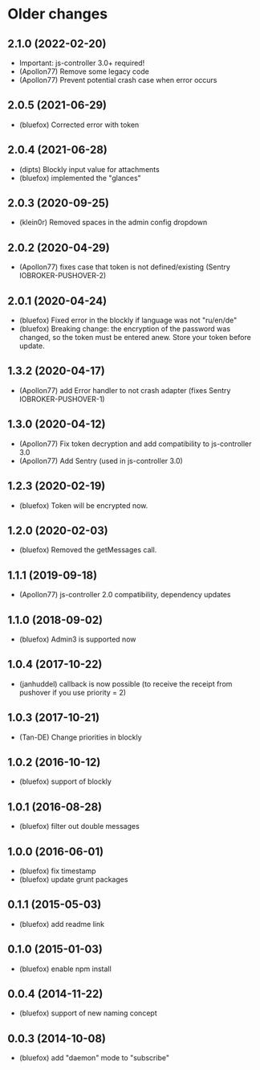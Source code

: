 # Older changes
## 2.1.0 (2022-02-20)
* Important: js-controller 3.0+ required! 
* (Apollon77) Remove some legacy code
* (Apollon77) Prevent potential crash case when error occurs

## 2.0.5 (2021-06-29)
* (bluefox) Corrected error with token

## 2.0.4 (2021-06-28)
* (dipts) Blockly input value for attachments
* (bluefox) implemented the "glances"

## 2.0.3 (2020-09-25)
* (klein0r) Removed spaces in the admin config dropdown

## 2.0.2 (2020-04-29)
* (Apollon77) fixes case that token is not defined/existing (Sentry IOBROKER-PUSHOVER-2)

## 2.0.1 (2020-04-24)
* (bluefox) Fixed error in the blockly if language was not "ru/en/de"
* (bluefox) Breaking change: the encryption of the password was changed, so the token must be entered anew. Store your token before update.

## 1.3.2 (2020-04-17)
* (Apollon77) add Error handler to not crash adapter (fixes Sentry IOBROKER-PUSHOVER-1)

## 1.3.0 (2020-04-12)
* (Apollon77) Fix token decryption and add compatibility to js-controller 3.0
* (Apollon77) Add Sentry (used in js-controller 3.0)

## 1.2.3 (2020-02-19)
* (bluefox) Token will be encrypted now.

## 1.2.0 (2020-02-03)
* (bluefox) Removed the getMessages call.

## 1.1.1 (2019-09-18)
* (Apollon77) js-controller 2.0 compatibility, dependency updates

## 1.1.0 (2018-09-02)
* (bluefox) Admin3 is supported now

## 1.0.4 (2017-10-22)
* (janhuddel) callback is now possible (to receive the receipt from pushover if you use priority = 2)

## 1.0.3 (2017-10-21)
* (Tan-DE) Change priorities in blockly

## 1.0.2 (2016-10-12)
* (bluefox) support of blockly

## 1.0.1 (2016-08-28)
* (bluefox) filter out double messages

## 1.0.0 (2016-06-01)
* (bluefox) fix timestamp
* (bluefox) update grunt packages

## 0.1.1 (2015-05-03)
* (bluefox) add readme link

## 0.1.0 (2015-01-03)
* (bluefox) enable npm install

## 0.0.4 (2014-11-22)
* (bluefox) support of new naming concept

## 0.0.3 (2014-10-08)
* (bluefox) add "daemon" mode to "subscribe"
